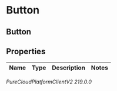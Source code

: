 # Button

## Button

## Properties

|Name | Type | Description | Notes|
|------------ | ------------- | ------------- | -------------|



_PureCloudPlatformClientV2 219.0.0_
